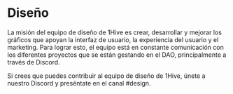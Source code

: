# Diseño

La misión del equipo de diseño de 1Hive es crear, desarrollar y mejorar los gráficos que apoyan la interfaz de usuario, la experiencia del usuario y el marketing. Para lograr esto, el equipo está en constante comunicación con los diferentes proyectos que se están gestando en el DAO, principalmente a través de Discord. 

Si crees que puedes contribuir al equipo de diseño de 1Hive, únete a nuestro Discord y preséntate en el canal \#design.

